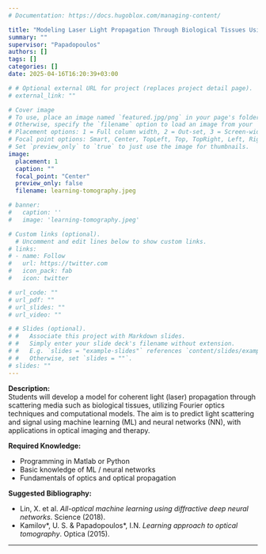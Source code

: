 ```yaml
---
# Documentation: https://docs.hugoblox.com/managing-content/

title: "Modeling Laser Light Propagation Through Biological Tissues Using Machine Learning"
summary: ""
supervisor: "Papadopoulos"
authors: []
tags: []
categories: []
date: 2025-04-16T16:20:39+03:00

# # Optional external URL for project (replaces project detail page).
# external_link: ""

# Cover image
# To use, place an image named `featured.jpg/png` in your page's folder.
# Otherwise, specify the `filename` option to load an image from your `assets/media/` folder.
# Placement options: 1 = Full column width, 2 = Out-set, 3 = Screen-width
# Focal point options: Smart, Center, TopLeft, Top, TopRight, Left, Right, BottomLeft, Bottom, BottomRight
# Set `preview_only` to `true` to just use the image for thumbnails.
image:
  placement: 1
  caption: ""
  focal_point: "Center"
  preview_only: false
  filename: learning-tomography.jpeg

# banner:
#   caption: ''
#   image: 'learning-tomography.jpeg'

# Custom links (optional).
  # Uncomment and edit lines below to show custom links.
# links:
# - name: Follow
#   url: https://twitter.com
#   icon_pack: fab
#   icon: twitter

# url_code: ""
# url_pdf: ""
# url_slides: ""
# url_video: ""

# # Slides (optional).
# #   Associate this project with Markdown slides.
# #   Simply enter your slide deck's filename without extension.
# #   E.g. `slides = "example-slides"` references `content/slides/example-slides.md`.
# #   Otherwise, set `slides = ""`.
# slides: ""
---
```


**Description:**  
Students will develop a model for coherent light (laser) propagation through scattering media such as biological tissues, utilizing Fourier optics techniques and computational models. The aim is to predict light scattering and signal using machine learning (ML) and neural networks (NN), with applications in optical imaging and therapy.

**Required Knowledge:**  
- Programming in Matlab or Python  
- Basic knowledge of ML / neural networks  
- Fundamentals of optics and optical propagation  

**Suggested Bibliography:**  
- Lin, X. et al. _All-optical machine learning using diffractive deep neural networks_. Science (2018).  
- Kamilov*, U. S. & Papadopoulos*, I.N. _Learning approach to optical tomography_. Optica (2015).  
<!--more-->

---